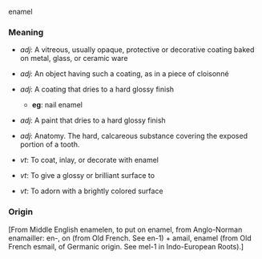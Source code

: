 enamel
### Meaning
+ _adj_: A vitreous, usually opaque, protective or decorative coating baked on metal, glass, or ceramic ware
+ _adj_: An object having such a coating, as in a piece of cloisonné
+ _adj_: A coating that dries to a hard glossy finish
	+ __eg__: nail enamel
+ _adj_: A paint that dries to a hard glossy finish
+ _adj_: Anatomy. The hard, calcareous substance covering the exposed portion of a tooth.

+ _vt_: To coat, inlay, or decorate with enamel
+ _vt_: To give a glossy or brilliant surface to
+ _vt_: To adorn with a brightly colored surface

### Origin

[From Middle English enamelen, to put on enamel, from Anglo-Norman enamailler: en-, on (from Old French. See en-1) + amail, enamel (from Old French esmail, of Germanic origin. See mel-1 in Indo-European Roots).]
